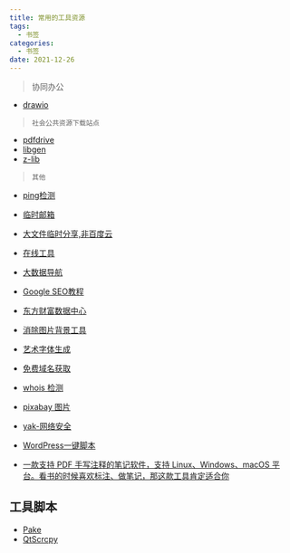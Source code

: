 ```yaml
---
title: 常用的工具资源
tags:
  - 书签
categories:
  - 书签 
date: 2021-12-26
---
```

> 协同办公
- [drawio](https://github.com/jgraph/drawio-desktop/releases/tag/v19.0.3)

>`社会公共资源下载站点`
- [pdfdrive](https://www.pdfdrive.com/)
- [libgen](http://libgen.rs/)
- [z-lib](https://z-lib.org/)

> `其他`
- [ping检测](http://ping.chinaz.com/)
- [临时邮箱](https://www.linshiyouxiang.net/)
- [大文件临时分享,非百度云](https://www.wenshushu.cn/)
- [在线工具](https://tool.lu/)


- [大数据导航](http://hao.bigdata.ren/)


- [Google SEO教程](https://blog.naibabiji.com/google-seo)

- [东方财富数据中心](http://data.eastmoney.com/cjsj/xfp.html)

- [消除图片背景工具](https://www.remove.bg/zh)

- [艺术字体生成](https://patorjk.com/software/taag/#p=testall&h=0&v=0&f=Graffiti&t=python)

- [免费域名获取](https://www.freenom.com/zh/index.html?lang=zh)

- [whois 检测](https://whois.freenom.com/en/whois.html)

- [pixabay 图片](https://pixabay.com/zh/images/search/)

- [yak-网络安全](https://yaklang.com/team/)

- [WordPress一键脚本](https://github.com/atrandys/wordpress)

- [一款支持 PDF 手写注释的笔记软件，支持 Linux、Windows、macOS 平台。看书的时候喜欢标注、做笔记，那这款工具肯定适合你](https://github.com/xournalpp/xournalpp)

## 工具脚本
- [Pake](https://github.com/tw93/Pake)
- [QtScrcpy](https://github.com/barry-ran/QtScrcpy)

